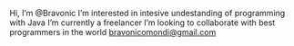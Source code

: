  Hi, I’m @Bravonic
 I’m interested in  intesive undestanding of programming with Java
 I’m currently a freelancer
 I’m looking to collaborate with best programmers in the world
bravonicomondi@gmail.com


<!---
Bravonic/Bravonic is a ✨ special ✨ repository because its `README.md` (this file) appears on your GitHub profile.
You can click the Preview link to take a look at your changes.
--->
